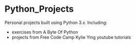 # Python_Projects
Personal projects built using Python 3.x.
Including:
  - exercises from A Byte Of Python
  - projects from Free Code Camp Kylie Ying youtube tutorials
